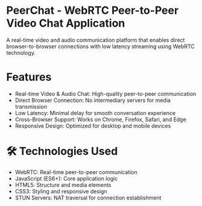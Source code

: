 # PeerChat - WebRTC Peer-to-Peer Video Chat Application

A real-time video and audio communication platform that enables direct browser-to-browser connections with low latency streaming using WebRTC technology.

 # Features
 
- Real-time Video & Audio Chat: High-quality peer-to-peer communication
- Direct Browser Connection: No intermediary servers for media transmission
- Low Latency: Minimal delay for smooth conversation experience
- Cross-Browser Support: Works on Chrome, Firefox, Safari, and Edge
- Responsive Design: Optimized for desktop and mobile devices

# 🛠️ Technologies Used

- WebRTC: Real-time peer-to-peer communication
- JavaScript (ES6+): Core application logic
- HTML5: Structure and media elements
- CSS3: Styling and responsive design
- STUN Servers: NAT traversal for connection establishment
